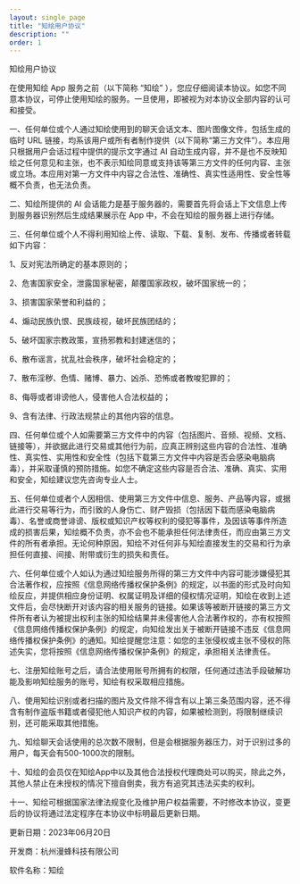 ```yaml
---
layout: single_page
title: "知绘用户协议"
description: ""
order: 1
---
```


知绘用户协议

在使用知绘 App 服务之前（以下简称 “知绘” ），您应仔细阅读本协议。如您不同意本协议，可停止使用知绘的服务。一旦使用，即被视为对本协议全部内容的认可和接受。

一、任何单位或个人通过知绘使用到的聊天会话文本、图片图像文件，包括生成的临时 URL 链接，均系该用户或所有者制作提供（以下简称“第三方文件”）。本应用只根据用户会话过程中提供的提示文字通过 AI 自动生成内容，并不是也不反映知绘之任何意见和主张，也不表示知绘同意或支持该等第三方文件的任何内容、主张或立场。本应用对第一方文件中内容之合法性、准确性、真实性适用性、安全性等概不负责，也无法负责。

二、知绘所提供的 AI 会话能力是基于服务器的，需要首先将会话上下文信息上传到服务器识别然后生成结果展示在 App 中，不会在知绘的服务器上进行存储。

三、任何单位或个人不得利用知绘上传、读取、下载、复制、发布、传播或者转载如下内容：

1、反对宪法所确定的基本原则的；

2、危害国家安全，泄露国家秘密，颠覆国家政权，破坏国家统一的；

3、损害国家荣誉和利益的；

4、煽动民族仇恨、民族歧视，破坏民族团结的；

5、破坏国家宗教政策，宣扬邪教和封建迷信的；

6、散布谣言，扰乱社会秩序，破坏社会稳定的；

7、散布淫秽、色情、赌博、暴力、凶杀、恐怖或者教唆犯罪的；

8、侮辱或者诽谤他人，侵害他人合法权益的；

9、含有法律、行政法规禁止的其他内容的信息。

四、任何单位或个人如需要第三方文件中的内容（包括图片、音频、视频、文档、链接等），并欲据此进行交易或其他行为前，应真正辨别这些内容的合法性、准确性、真实性、实用性和安全性（包括下载第三方文件中内容是否会感染电脑病毒），并采取谨慎的预防措施。如您不确定这些内容是否合法、准确、真实、实用和安全，知绘建议您先咨询专业人士。

五、任何单位或者个人因相信、使用第三方文件中信息、服务、产品等内容，或据此进行交易等行为，而引致的人身伤亡、财产毁损（包括因下载而感染电脑病毒）、名誉或商誉诽谤、版权或知识产权等权利的侵犯等事件，及因该等事件所造成的损害后果，知绘概不负责，亦不会也不能承担任何法律责任，而应由第三方文件的所有者承担。无论何种原因，知绘不对任何非与知绘直接发生的交易和行为承担任何直接、间接、附带或衍生的损失和责任。

六、任何单位或个人如认为通过知绘服务所得的第三方文件中内容可能涉嫌侵犯其合法著作权，应按照《信息网络传播权保护条例》的规定，以书面的形式及时向知绘反应，并提供相应身份证明、权属证明及详细的侵权情况证明，知绘在收到上述文件后，会尽快断开对该内容的相关服务的链接。如果该等被断开链接的第三方文件所有者认为被提出权利主张的知绘结果并未侵害他人合法著作权的，亦有权按照《信息网络传播权保护条例》的规定，向知绘发出关于被断开链接不违反《信息网络传播权保护条例》的通知。知绘提醒您注意：如您的主张侵权或主张不侵权的陈述失实，您将按照《信息网络传播权保护条例》的规定，承担相关法律责任。

七、注册知绘账号之后，请合法使用账号所拥有的权限，任何通过违法手段破解功能及影响知绘服务的账号，知绘有权采取相应措施。

八、使用知绘识别或者扫描的图片及文件除不得含有以上第三条范围内容，还不得含有制作盗版书籍或者侵犯他人知识产权的内容，如果被检测到，将限制继续识别，还可能采取其他措施。

九、知绘聊天会话使用的总次数不限制，但是会根据服务器压力，对于识别过多的用户，每天会有500-1000次的限制。

十、知绘的会员仅在知绘App中以及其他合法授权代理商处可以购买，除此之外，其他人禁止在未授权的情况下擅自倒卖，我方有追究其违法买卖的权利。

十一、知绘可根据国家法律法规变化及维护用户权益需要，不时修改本协议，变更后的协议将通过法定程序在本协议中标明最后更新日期。

更新日期：2023年06月20日

开发商：杭州漫蜂科技有限公司

软件名称：知绘